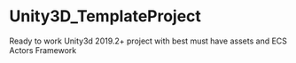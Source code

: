# Unity3D_TemplateProject
Ready to work Unity3d 2019.2+ project with best must have assets and ECS Actors Framework
